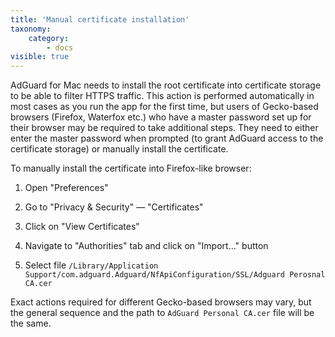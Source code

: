 ```yaml
---
title: 'Manual certificate installation'
taxonomy:
    category:
        - docs
visible: true
---
```


AdGuard for Mac needs to install the root certificate into certificate storage to be able to filter HTTPS traffic. This action is performed automatically in most cases as you run the app for the first time, but users of Gecko-based browsers (Firefox, Waterfox etc.) who have a master password set up for their browser may be required to take additional steps. They need to either enter the master password when prompted (to grant AdGuard access to the certificate storage) or manually install the certificate.

To manually install the certificate into Firefox-like browser:

  1. Open "Preferences"
  
  2. Go to "Privacy & Security" — "Certificates" 
  
  3. Click on "View Certificates"
  
  4. Navigate to "Authorities" tab and click on "Import..." button
  
  5. Select file `/Library/Application Support/com.adguard.Adguard/NfApiConfiguration/SSL/Adguard Perosnal CA.cer`
  
Exact actions required for different Gecko-based browsers may vary, but the general sequence and the path to `AdGuard Personal CA.cer` file will be the same.
